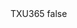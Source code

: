 <?xml version="1.0" encoding="UTF-8"?>
<CustomMetadata xmlns="http://soap.sforce.com/2006/04/metadata">
    <label>TXU365</label>
    <protected>false</protected>
</CustomMetadata>
